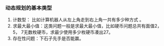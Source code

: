### 动态规划的基本类型
1. 计数型： 比如计算机器人从左上角走到右上角一共有多少种方式 。
2. 求最大最小值：这类问题一般是求最大最小值，比如硬币问题总共有面值2，5， 7无数枚硬币，求最少使用多少枚硬币凑出27。
3. 存在性问题：下石子先手是否能赢。

<!--stackedit_data:
eyJoaXN0b3J5IjpbMTY5ODAyNDkwMywtOTMyMjgyNDc4LC0xNj
c5Njc5MjgxXX0=
-->